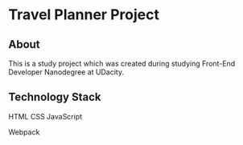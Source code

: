 # Travel Planner Project

## About
This is a study project which was created during studying Front-End Developer Nanodegree at UDacity.

## Technology Stack
HTML
CSS
JavaScript

Webpack


